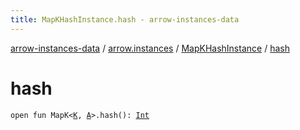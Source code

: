 ```yaml
---
title: MapKHashInstance.hash - arrow-instances-data
---
```


[arrow-instances-data](../../index.html) / [arrow.instances](../index.html) / [MapKHashInstance](index.html) / [hash](./hash.html)

# hash

`open fun MapK<`[`K`](index.html#K)`, `[`A`](index.html#A)`>.hash(): `[`Int`](https://kotlinlang.org/api/latest/jvm/stdlib/kotlin/-int/index.html)